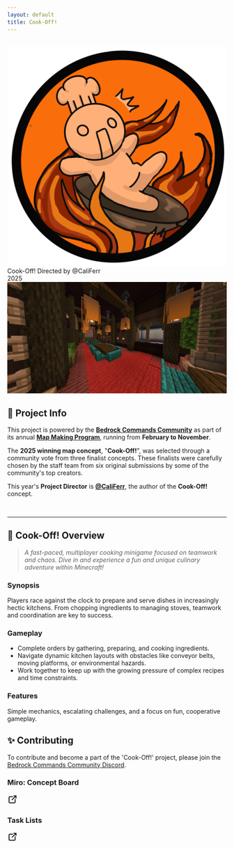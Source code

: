 ```yaml
---
layout: default
title: Cook-Off!
---
```


<br>

<div class="banner" data-year="2025">
        <div class="banner-inner">
            <img class="banner-logo" src="/assets/images/projects/2025.Logo.png">
            <div class="banner-front">
                <span class="banner-game-title">Cook-Off!</span>
                <span class="banner-game-author">Directed by @CaliFerr</span>
                <div class="tags">
                    <span class="tag">2025</span>
                </div>
                <img class="banner-image" src="/assets/images/projects/2025.Thumbnail.png">
            </div>
        </div>
    </div>

## 📌 Project Info  

This project is powered by the **[Bedrock Commands Community](https://discord.com/servers/bedrock-commands-community-924894457894174740)** as part of its annual **[Map Making Program](/Cook-Off/about/)**, running from **February to November**.

The **2025 winning map concept**, "**Cook-Off!**", was selected through a community vote from three finalist concepts. These finalists were carefully chosen by the staff team from six original submissions by some of the community's top creators.  

This year's **Project Director** is **[@CaliFerr](https://github.com/CaliFerr)**, the author of the **Cook-Off!** concept.

<br>

---

## 🍳 Cook-Off! Overview

> _A fast-paced, multiplayer cooking minigame focused on teamwork and chaos.
Dive in and experience a fun and unique culinary adventure within Minecraft!_

### Synopsis

Players race against the clock to prepare and serve dishes in increasingly hectic kitchens. From chopping ingredients to managing stoves, teamwork and coordination are key to success.  

### Gameplay

- Complete orders by gathering, preparing, and cooking ingredients.  
- Navigate dynamic kitchen layouts with obstacles like conveyor belts, moving platforms, or environmental hazards.  
- Work together to keep up with the growing pressure of complex recipes and time constraints.  

### Features

Simple mechanics, escalating challenges, and a focus on fun, cooperative gameplay.

## ✨️ Contributing

To contribute and become a part of the 'Cook-Off!' project, please join the [Bedrock Commands Community Discord](https://discord.gg/SYstTYx5G5).

<div class="button-container">
  <div class="card">
    <div class="card-button-content">
      <h3 class="card-button-title">Miro: Concept Board</h3>
      <svg class="go-to-link-icon" xmlns="http://www.w3.org/2000/svg" width="24" height="24" viewBox="0 0 24 24" fill="none" stroke="currentColor" stroke-width="2" stroke-linecap="round" stroke-linejoin="round">
      <path stroke="none" d="M0 0h24v24H0z" fill="none"/>
      <path d="M12 6h-6a2 2 0 0 0 -2 2v10a2 2 0 0 0 2 2h10a2 2 0 0 0 2 -2v-6" />
      <path d="M11 13l9 -9" />
      <path d="M15 4h5v5" />
    </svg>
    </div>
    <a href="https://miro.com/app/board/uXjVLhEgZ9Y=/"
    class="stretched-link"
    target="_blank"
    rel="noopener noreferrer">
    </a>
  </div>
  <div class="card">
    <div class="card-button-content">
      <h3 class="card-button-title">Task Lists</h3>
      <svg class="go-to-link-icon" xmlns="http://www.w3.org/2000/svg" width="24" height="24" viewBox="0 0 24 24" fill="none" stroke="currentColor" stroke-width="2" stroke-linecap="round" stroke-linejoin="round">
      <path stroke="none" d="M0 0h24v24H0z" fill="none"/>
      <path d="M12 6h-6a2 2 0 0 0 -2 2v10a2 2 0 0 0 2 2h10a2 2 0 0 0 2 -2v-6" />
      <path d="M11 13l9 -9" />
      <path d="M15 4h5v5" />
    </svg>
    </div>
    <a href="/projects/cook-off"
    class="stretched-link">
    </a>
  </div>
</div>